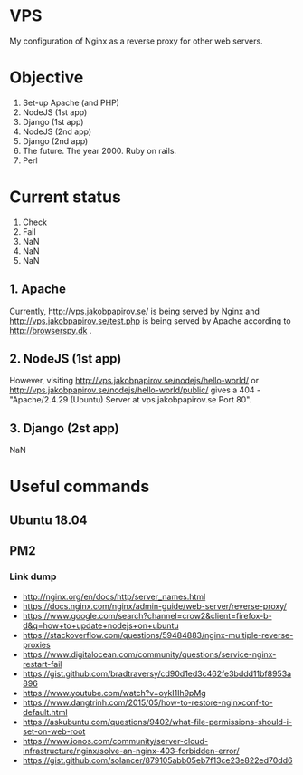 # VPS
My configuration of Nginx as a reverse proxy for other web servers.

# Objective
1. Set-up Apache (and PHP)
2. NodeJS (1st app)
3. Django (1st app)
4. NodeJS (2nd app)
5. Django (2nd app)
6. The future. The year 2000. Ruby on rails.
7. Perl

# Current status
1. Check
2. Fail
3. NaN
4. NaN
5. NaN

## 1. Apache
Currently, http://vps.jakobpapirov.se/ is being served by Nginx and http://vps.jakobpapirov.se/test.php is being served by Apache according to http://browserspy.dk .

## 2. NodeJS (1st app)
However, visiting http://vps.jakobpapirov.se/nodejs/hello-world/ or http://vps.jakobpapirov.se/nodejs/hello-world/public/ gives a 404 - "Apache/2.4.29 (Ubuntu) Server at vps.jakobpapirov.se Port 80".

## 3. Django (2st app)
NaN


# Useful commands

## Ubuntu 18.04

## PM2


### Link dump

* http://nginx.org/en/docs/http/server_names.html
* https://docs.nginx.com/nginx/admin-guide/web-server/reverse-proxy/
* https://www.google.com/search?channel=crow2&client=firefox-b-d&q=how+to+update+nodejs+on+ubuntu
* https://stackoverflow.com/questions/59484883/nginx-multiple-reverse-proxies
* https://www.digitalocean.com/community/questions/service-nginx-restart-fail 
* https://gist.github.com/bradtraversy/cd90d1ed3c462fe3bddd11bf8953a896
* https://www.youtube.com/watch?v=oykl1Ih9pMg
* https://www.dangtrinh.com/2015/05/how-to-restore-nginxconf-to-default.html
* https://askubuntu.com/questions/9402/what-file-permissions-should-i-set-on-web-root
* https://www.ionos.com/community/server-cloud-infrastructure/nginx/solve-an-nginx-403-forbidden-error/
* https://gist.github.com/solancer/879105abb05eb7f13ce23e822ed70dd6
